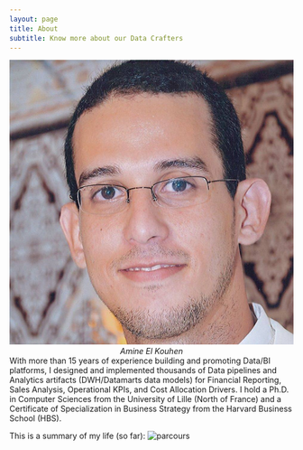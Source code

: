 ```yaml
---
layout: page
title: About
subtitle: Know more about our Data Crafters
---
```

<div class="row">
  <div class="column left">
      <img src="/assets/img/amine.jpg" alt="" class="mx-auto d-block"> 
      <em style="display:block; margin-left:auto; margin-right:auto; text-align: center">Amine El Kouhen</em>    
  </div>
  <div class="column right">
With more than 15 years of experience building and promoting Data/BI platforms, I designed and implemented thousands of Data pipelines and Analytics artifacts (DWH/Datamarts data models) for Financial Reporting, Sales Analysis, Operational KPIs, and Cost Allocation Drivers. I hold a Ph.D. in Computer Sciences from the University of Lille (North of France) and a Certificate of Specialization in Business Strategy from the Harvard Business School (HBS).
  </div>
</div>

This is a summary of my life (so far):
![parcours](https://user-images.githubusercontent.com/22400454/227017223-32b748ba-4d34-4267-8f4c-47f7fa85e9d8.png)
